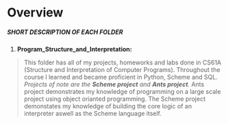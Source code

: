 # Overview

##### SHORT DESCRIPTION OF EACH FOLDER  #####

1) **Program_Structure_and_Interpretation:**
> This folder has all of my projects, homeworks and labs done in CS61A (Structure and Interpretation of Computer Programs). Throughout the course I learned and became proficient in Python, Scheme and SQL. 
*Projects of note are the __Scheme project__ and __Ants project__.*
Ants project demonstrates my knowledge of programming on a large scale project using object orianted programming. The Scheme project demonstates my knowledge of building the core logic of an interpreter aswell as the Scheme language itself. 
